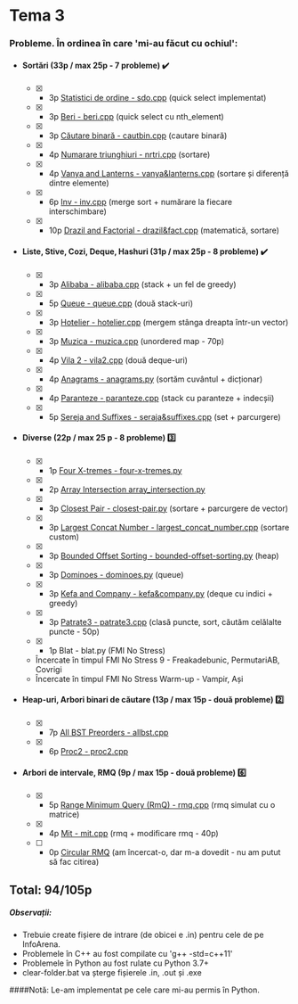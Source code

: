 # Tema 3

### Probleme. În ordinea în care 'mi-au făcut cu ochiul':

* #### Sortări (33p / max 25p - 7 probleme) ✔️
	* [x] - 3p [Statistici de ordine - sdo.cpp](https://www.infoarena.ro/problema/sdo) (quick select implementat)
	* [x] - 3p [Beri - beri.cpp](https://www.infoarena.ro/problema/beri) (quick select cu nth_element)
	* [x] - 3p [Căutare binară - cautbin.cpp](https://www.infoarena.ro/problema/cautbin) (cautare binară)
	* [x] - 4p [Numarare triunghiuri - nrtri.cpp](https://www.infoarena.ro/problema/nrtri) (sortare)
	* [x] - 4p [Vanya and Lanterns - vanya&lanterns.cpp](https://codeforces.com/problemset/problem/492/B) (sortare și diferență dintre elemente)
	* [x] - 6p [Inv - inv.cpp](https://www.infoarena.ro/problema/inv) (merge sort + numărare la fiecare interschimbare)
	* [x] - 10p [Drazil and Factorial - drazil&fact.cpp](https://codeforces.com/problemset/problem/515/C) (matematică, sortare)

* #### Liste, Stive, Cozi, Deque, Hashuri (31p / max 25p - 8 probleme) ✔️
	* [x] - 3p [Alibaba - alibaba.cpp](https://www.infoarena.ro/problema/alibaba) (stack + un fel de greedy)
	* [x] - 5p [Queue - queue.cpp](https://www.infoarena.ro/problema/queue) (două stack-uri)
	* [x] - 3p [Hotelier - hotelier.cpp](https://codeforces.com/problemset/problem/1200/A) (mergem stânga dreapta într-un vector)
	* [x] - 3p [Muzica - muzica.cpp](https://www.infoarena.ro/problema/muzica) (unordered map - 70p)
	* [x] - 4p [Vila 2 - vila2.cpp](https://www.infoarena.ro/problema/vila2) (două deque-uri)
	* [x] - 4p [Anagrams - anagrams.py](https://csacademy.com/contest/archive/task/anagrams/statement/) (sortăm cuvântul + dicționar)
	* [x] - 4p [Paranteze - paranteze.cpp](https://www.infoarena.ro/problema/paranteze) (stack cu paranteze + indecșii)
	* [x] - 5p [Sereja and Suffixes - seraja&suffixes.cpp](https://codeforces.com/problemset/problem/368/B) (set + parcurgere)
	
* #### Diverse (22p / max 25 p - 8 probleme) 3️⃣
	* [x] - 1p [Four X-tremes - four-x-tremes.py](https://csacademy.com/contest/interview-archive/task/four-x-tremes/)
	* [x] - 2p [Array Intersection array_intersection.py](https://www.csacademy.com/contest/interview-archive/task/array-intersection/)
	* [x] - 3p [Closest Pair - closest-pair.py](https://csacademy.com/contest/interview-archive/task/closest-pair/) (sortare + parcurgere de vector)
	* [x] - 3p [Largest Concat Number - largest_concat_number.cpp](https://csacademy.com/contest/interview-archive/task/largest-concat-number/) (sortare custom)
	* [x] - 3p [Bounded Offset Sorting - bounded-offset-sorting.py](https://csacademy.com/contest/interview-archive/task/Bounded-offset-sorting/) (heap)
	* [x] - 3p [Dominoes - dominoes.py](https://csacademy.com/contest/archive/task/dominoes/statement/) (queue)
	* [x] - 3p [Kefa and Company - kefa&company.py](https://codeforces.com/contest/580/problem/B) (deque cu indici + greedy)
	* [x] - 3p [Patrate3 - patrate3.cpp](https://www.infoarena.ro/problema/patrate3) (clasă puncte, sort, căutăm celălalte puncte - 50p)
	
	* [x] - 1p Blat - blat.py (FMI No Stress)
	* Încercate în timpul FMI No Stress 9 - Freakadebunic, PermutariAB, Covrigi
	* Încercate în timpul FMI No Stress Warm-up - Vampir, Ași

* #### Heap-uri, Arbori binari de căutare (13p / max 15p - două probleme) 2️⃣
	* [x] - 7p [All BST Preorders - allbst.cpp](https://csacademy.com/contest/interview-archive/task/all-bst-preorders/)
	* [x] - 6p [Proc2 - proc2.cpp](https://www.infoarena.ro/problema/proc2)

* #### Arbori de intervale, RMQ (9p / max 15p - două probleme) 6️⃣
	* [x] - 5p [Range Minimum Query (RmQ) - rmq.cpp](https://www.infoarena.ro/problema/rmq) (rmq simulat cu o matrice)
	* [x] - 4p [Mit - mit.cpp](https://www.infoarena.ro/problema/mit) (rmq + modificare rmq - 40p)
	* [ ] - 0p [Circular RMQ](https://codeforces.com/problemset/problem/52/C) (am încercat-o, dar m-a dovedit - nu am putut să fac citirea)

## Total: 94/105p

##### Observații:
* Trebuie create fișiere de intrare (de obicei e <numele-problemei>.in) pentru cele de pe InfoArena.
* Problemele în C++ au fost compilate cu 'g++ -std=c++11'
* Problemele în Python au fost rulate cu Python 3.7+
* clear-folder.bat va șterge fișierele .in, .out și .exe
	
####Notă: Le-am implementat pe cele care mi-au permis în Python.
